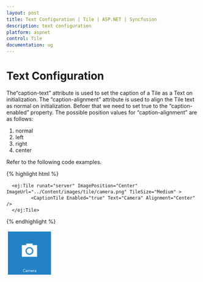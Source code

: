 ```yaml
---
layout: post
title: Text Configuration | Tile | ASP.NET | Syncfusion
description: text configuration
platform: aspnet
control: Tile
documentation: ug
---
```


# Text Configuration

The“caption-text” attribute is used to set the caption of a Tile as a Text on initialization. The “caption-alignment” attribute is used to align the Tile text as normal on initialization. Befoer that we need to set true to the “caption-enabled” property. The possible position values for “caption-alignment” are as follows: 

1. normal 
2. left
3. right
4. center



Refer to the following code examples.

{% highlight html %}


      <ej:Tile runat="server" ImagePosition="Center" ImageUrl="../Content/images/tile/camera.png" TileSize="Medium" >
             <CaptionTile Enabled="true" Text="Camera" Alignment="Center" />
      </ej:Tile>    


{% endhighlight %}



![](Text-Configuration_images/Text-Configuration_img1.png) 



